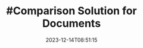 ---
############################# Static ############################
layout: "family"
date:  2023-12-14T08:51:15
draft: false

############################# Head ############################
head_title: "#Comparison Solution | On Premise APIs and Free App - GroupDocs"
head_description: "#Add watermark to PDF, images and documents. Watermarking Solution for Microsoft Office, PDF, OpenDocument, Image File Formats and more."

############################# Header ############################
title: "#Comparison Solution for Documents"
description: | 
            "#Quickly apply & manipulate text and image based watermarks of your documents and images with smart search."
            "#Quickly apply & manipulate text and image based watermarks of your documents and images with smart search."
            "#Quickly apply & manipulate text and image based watermarks of your documents and images with smart search."

############################# Supported Platforms ###############################
supported_platforms:
  head_title: Choose your platform

  items:
    # items loop
    - link: "/comparison/net/"
      color: "blue"
      title: ".NET"
      description: "GroupDocs.Comparison for .NET"

    # items loop
    - link: "/comparison/java/"
      color: "red"
      title: "Java"
      description: "GroupDocs.Comparison for Java"

############################# Features ###############################
features:
  enable: true
  title: "GroupDocs.Comparison at a glance"
  description: "API to combine, split, swap, reorder or remove document pages, slides, and diagrams."

  items:
    # items loop
    - icon: "merge"
      title: "Merge multiple file formats"
      content: "Seamlessly combine multiple PDF and Office files into a single document, with support for a wide range of formats"

    # items loop
    - icon: "split"
      title: "Split large documents"
      content: "Split documents based on specific pages, ranges, or even extract individual pages"

    # items loop
    - icon: "structure"
      title: "Customize document structure"
      content: "Take control of your documents by rearranging pages, removing unwanted pages, or adding new ones"

    # items loop
    - icon: "preview"
      title: "Preview document pages"
      content: "Generate image representations of document pages to understand the content and structure better"

############################# Code Samples ###############################
code_samples:
  enable: true
  title: "Practical code showcase"
  description: "Some use cases of typical GroupDocs.Merger operations."

  items:
    # items loop
    - title: "Merging several files"
      content: "GroupDocs.Merger allows you to combine several files together into a single file. You can merge whole documents or particular pages from your documents."
      samples:
          # samples loop
          - language: "C#"
            color: "blue"
            content: |
                    <code class="language-csharp" data-lang="csharp">
                    <span style="display:flex"><span><span style="color:#888;font-style:italic">// Specify desired page numbers or page range to join</span></span></span>
                    <span style="display:flex"><span><span style="color:#000">PageJoinOptions joinOptions</span> = <span style="color:#00f">new</span> <span style="color:#000">PageJoinOptions</span> (<span style="color:#00f">1</span>, <span style="color:#00f">4</span>, <span style="color:#000">RangeMode.OddPages</span>);</span></span>
                    <span style="display:flex"><span></span></span>
                    <span style="display:flex"><span><span style="color:#888;font-style:italic">// Load the source DOCX file</span></span></span>
                    <span style="display:flex"><span><span style="color:#00f">using</span> (<span style="color:#000">Merger</span> <span style="color:#000">merger</span> = <span style="color:#00f">new</span> <span style="color:#000">Merger</span>(<span style="color:#5a2">@"c:\sample.docx"</span>))</span></span>
                    <span style="display:flex"><span>{</span></span>
                    <span style="display:flex"><span><span style="color:#888;font-style:italic">// Add another DOCX file to merge</span></span></span>
                    <span style="display:flex"><span><span style="color:#000">merger</span>.<span style="color:#000">Join</span>(<span style="color:#5a2">@"c:\sample2.docx"</span>, <span style="color:#000">joinOptions</span>);</span></span>
                    <span style="display:flex"><span></span></span>
                    <span style="display:flex"><span><span style="color:#888;font-style:italic">// Merge DOCX files and save result</span></span></span>
                    <span style="display:flex"><span><span style="color:#000">merger</span>.<span style="color:#000">Save</span>(<span style="color:#5a2">@"c:\result.docx"</span>);</span></span>
                    <span style="display:flex"><span>}</span></span>
                    </code>
          # samples loop
          - language: "Java"
            color: "red"
            content: |
                    <code class="language-csharp" data-lang="java">
                    <span style="display:flex"><span><span style="color:#888;font-style:italic">// Specify desired page numbers or page range to join</span></span></span>
                    <span style="display:flex"><span><span style="color:#000">PageJoinOptions joinOptions</span> = <span style="color:#00f">new</span> <span style="color:#000">PageJoinOptions</span> (<span style="color:#00f">1</span>, <span style="color:#00f">4</span>, <span style="color:#000">RangeMode.OddPages</span>);</span></span>
                    <span style="display:flex"><span></span></span>
                    <span style="display:flex"><span><span style="color:#888;font-style:italic">// Load the source DOCX file</span></span></span>
                    <span style="display:flex"><span><span style="color:#000">Merger</span> <span style="color:#000">merger</span> = <span style="color:#00f">new</span> <span style="color:#000">Merger</span>(<span style="color:#5a2">@"c:\sample.docx"</span>);</span></span>
                    <span style="display:flex"><span></span></span>
                    <span style="display:flex"><span><span style="color:#888;font-style:italic">// Add another DOCX file to merge</span></span></span>
                    <span style="display:flex"><span><span style="color:#000">merger</span>.<span style="color:#000">join</span>(<span style="color:#5a2">@"c:\sample2.docx"</span>, <span style="color:#000">joinOptions</span>);</span></span>
                    <span style="display:flex"><span></span></span>
                    <span style="display:flex"><span><span style="color:#888;font-style:italic">// Merge DOCX files and save result</span></span></span>
                    <span style="display:flex"><span><span style="color:#000">merger</span>.<span style="color:#000">save</span>(<span style="color:#5a2">@"c:\result.docx"</span>);</span></span>
                    </code>


############################# Supported Formats ###############################
formats:
  enable: true
  title: "60+ file formats supported"
  description: "GroupDocs.Merger supports operations with a wide range of document formats."


############################# Metrics ###############################
metrics:
  enable: true
  title: "In-depth metrics and statistical insights"
  description: "Dive into a detailed breakdown of our key figures, providing comprehensive metrics and statistical insights into our achievements, impact, and growth."

  items:
    # items loop
    - number: "60+"
      title: "Supported formats"
      content: "Each library supports processing more than 50 of most popular file and document formats."

    # items loop
    - number: "274k"
      title: "NuGet downloads"
      content: "GroupDocs.Merger for .NET has more than 274K downloads from the NuGet package manager."

    # items loop
    - number: "5.5k"
      title: "Maven downloads"
      content: "GroupDocs.Merger for Java has more than 5.5K downloads from our Maven repository."

    # items loop
    - number: "140+"
      title: "Happy customers"
      content: "Our libraries are used by both small individual developers as well as by leading companies all over the world."


############################# Customers ###############################
customers:
  enable: true
  title: "Our happy customers"
  description: "GroupDocs libraries are employed by globally renowned and distinguished brands across the world."

  items:
    # items loop
    - title: "BenQ Corporation"
      logo: "benq"
      
    # items loop
    - title: "Nasdaq Stock Market"
      logo: "nasdaq"
      
    # items loop
    - title: "AT&T Inc."
      logo: "att"
      
    # items loop
    - title: "Customer logo AstraZeneca"
      logo: "astrazeneca"
      
    # items loop
    - title: "Central Bank of Argentina"
      logo: "argentinacentralbank"
      
    # items loop
    - title: "Roche Holding AG"
      logo: "roche"
      
    # items loop
    - title: "Capita"
      logo: "capita"
      
    # items loop
    - title: "Axa S.A."
      logo: "axa"
      
    # items loop
    - title: "Instructure Inc."
      logo: "instructure"
      
    # items loop
    - title: "Wipro"
      logo: "wipro"


############################# Supported Platforms ###############################
supported_platforms:
  enable: true
  title: "Platform independence"
  description: "GroupDocs.Merger library supports the following operating systems and frameworks:"
  details_link_title: "Learn more"

  items:
    # items loop
    - title: ".NET"
      color: "blue"
      features_link: "https://docs.groupdocs.com/comparison/net/system-requirements/"
      features:
          # features loop
          - rows: "4"
            content: |
                    .NET Framework 4.6.2 or higher
                    .NET Core 2.0 or higher
                    .NET 6.0 or higher
                    Mono Framework 2.6.7 or higher
      
          # features loop
          - rows: "1"
            content: |
                    Windows, Linux, Mac OS
      
          # features loop
          - rows: "3"
            content: |
                    Microsoft Visual Studio
                    Xamarin (Android, iOS, Mac)
                    MonoDevelop
      
          # features loop
          - rows: "1"
            content: |
                    60+ file formats
      

    # items loop
    - title: "Java"
      color: "red"
      features_link: "https://docs.groupdocs.com/comparison/java/system-requirements/"
      features:
          # features loop
          - rows: "4"
            content: |
                    J2SE 8.0 or higher
      
          # features loop
          - rows: "1"
            content: |
                    Windows, Linux, Mac OS
      
          # features loop
          - rows: "3"
            content: |
                    IntelliJ IDEA
                    Eclipse
                    NetBeans
      
          # features loop
          - rows: "1"
            content: |
                    50+ file formats


############################# Actions ###############################
actions:
  enable: true
  title: "Ready to get started?"
  description: "Try GroupDocs.Comparison features for free on your platform"

  items:
    # items loop
    - title: ".NET"
      color: "blue"
      link: "/comparison/net/"

    # items loop
    - title: "Java"
      color: "red"
      link: "/comparison/java/"
     

############################# FAQ ###############################
faq:
  enable: true
  title: "Frequently asked questions"
  description: "Answers to most commonly asked questions."

  items:
    # items loop
    - question: "Does the GroupDocs.Merger library need any other third-party software to manipulate documents?"
      answer: "GroupDocs.Merger does not require any external software to be installed such as Adobe Acrobat, Microsoft Office, or any other."

    # items loop
    - question: "Can I try the GroupDocs.Merger library before purchasing it?"
      answer: "Yes, you can try GroupDocs.Merger without buying a license. Once installed without a license, the library works in trial mode. In this mode, trial badges are added to the resultant document, and it is trimmed to the first 3 pages. If you wish to test GroupDocs.Merger without the limitations of the trial version, you can also request a 30-day temporary license. For more details, see "

    # items loop
    - question: "What licenses do you have?"
      answer: "We offer several license types to fit the needs of particular developers or companies. License types depend on the number of developers, the number of developer site locations, and whether you need to deliver our SDK/API to your end customers. Alternatively, you can choose Metered licenses based on monthly usage of the product. Learn more at "


############################# Cloud Links ###############################
cloud_links:
  enable: true
  title: "GroupDocs.Merger low code APIs"
  description: "Accelerate documents merging in any type of application with our cloud-based REST API."

  items:
    # items loop
    - title: "GroupDocs.Merger Cloud for cURL"
      content: "Simple cURL commands for RESTful document merger Cloud API to merge and split documents."
      icon: "groupdocs_merger-for-curl"
      link: "https://products.groupdocs.cloud/merger/curl"

    # items loop
    - title: "GroupDocs.Merger Cloud for .NET"
      content: "Cloud SDK for Microsoft .NET to implement quick merge and split feature in .NET based applications."
      icon: "groupdocs_merger-for-net"
      link: "https://products.groupdocs.cloud/merger/net"

    # items loop
    - title: "GroupDocs.Merger Cloud for Java"
      content: "Combine multiple documents into one, split any document to multiple in your Java applications."
      icon: "groupdocs_merger-for-java"
      link: "https://products.groupdocs.cloud/merger/java"


############################# App links ###############################
app_links:
  enable: true
  title: "GroupDocs.Merger NoCode apps"
  description: "Online application allowing you to merge and split 170+ popular file formats in browser."

  items:
    # items loop
    - title: "GroupDocs.Merger Total"
      content: "Try our free online app to concatenate more than 30 types of files without leaving your favorite web browser."
      icon: "groupdocs_merger-app"
      link: "https://products.groupdocs.app/merger/total"

    # items loop
    - title: "GroupDocs.Merger DOCX"
      content: "Concatenate multiple DOCX files to generate a single document."
      icon: "groupdocs_words-app"
      link: "https://products.groupdocs.app/merger/docx"

    # items loop
    - title: "GroupDocs.Merger PDF"
      content: "Merge multiple PDF files to generate a single document directly from the web browser."
      icon: "groupdocs_pdf-app"
      link: "https://products.groupdocs.app/merger/pdf"


      


---